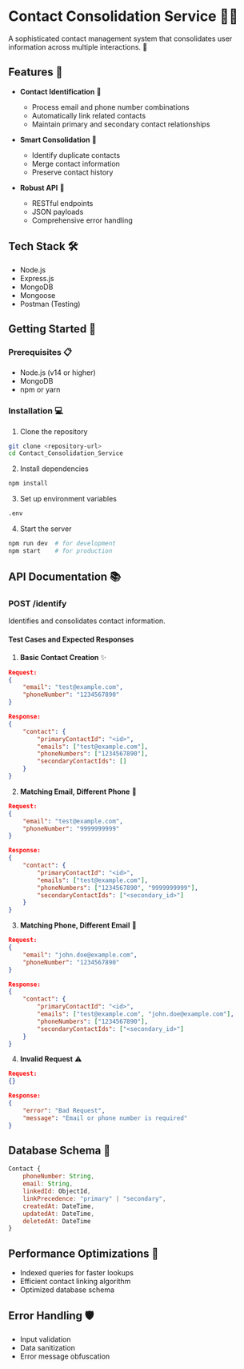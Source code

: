 # Contact Consolidation Service 🕵️‍♂️

A sophisticated contact management system that consolidates user information across multiple interactions. 🔄

## Features 🌟

- **Contact Identification** 🎯
  - Process email and phone number combinations
  - Automatically link related contacts
  - Maintain primary and secondary contact relationships

- **Smart Consolidation** 🧠
  - Identify duplicate contacts
  - Merge contact information
  - Preserve contact history

- **Robust API** 💪
  - RESTful endpoints
  - JSON payloads
  - Comprehensive error handling

## Tech Stack 🛠️

- Node.js
- Express.js
- MongoDB
- Mongoose
- Postman (Testing)

## Getting Started 🚀

### Prerequisites 📋

- Node.js (v14 or higher)
- MongoDB
- npm or yarn

### Installation 💻

1. Clone the repository
```bash
git clone <repository-url>
cd Contact_Consolidation_Service
```

2. Install dependencies
```bash
npm install
```

3. Set up environment variables
```bash
.env
```

4. Start the server
```bash
npm run dev  # for development
npm start    # for production
```

## API Documentation 📚

### POST /identify

Identifies and consolidates contact information.

#### Test Cases and Expected Responses

1. **Basic Contact Creation** ✨
```json
Request:
{
    "email": "test@example.com",
    "phoneNumber": "1234567890"
}

Response:
{
    "contact": {
        "primaryContactId": "<id>",
        "emails": ["test@example.com"],
        "phoneNumbers": ["1234567890"],
        "secondaryContactIds": []
    }
}
```

2. **Matching Email, Different Phone** 📱
```json
Request:
{
    "email": "test@example.com",
    "phoneNumber": "9999999999"
}

Response:
{
    "contact": {
        "primaryContactId": "<id>",
        "emails": ["test@example.com"],
        "phoneNumbers": ["1234567890", "9999999999"],
        "secondaryContactIds": ["<secondary_id>"]
    }
}
```

3. **Matching Phone, Different Email** 📧
```json
Request:
{
    "email": "john.doe@example.com",
    "phoneNumber": "1234567890"
}

Response:
{
    "contact": {
        "primaryContactId": "<id>",
        "emails": ["test@example.com", "john.doe@example.com"],
        "phoneNumbers": ["1234567890"],
        "secondaryContactIds": ["<secondary_id>"]
    }
}
```

4. **Invalid Request** ⚠️
```json
Request:
{}

Response:
{
    "error": "Bad Request",
    "message": "Email or phone number is required"
}
```

## Database Schema 📐

```javascript
Contact {
    phoneNumber: String,
    email: String,
    linkedId: ObjectId,
    linkPrecedence: "primary" | "secondary",
    createdAt: DateTime,
    updatedAt: DateTime,
    deletedAt: DateTime
}
```

## Performance Optimizations 🚄

- Indexed queries for faster lookups
- Efficient contact linking algorithm
- Optimized database schema

## Error Handling 🛡️

- Input validation
- Data sanitization
- Error message obfuscation